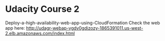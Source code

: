 # Udacity Course 2
Deploy-a-high-availability-web-app-using-CloudFormation
Check the web app here: http://udagr-webap-vgdv0gdizozy-1865391011.us-west-2.elb.amazonaws.com/index.html
